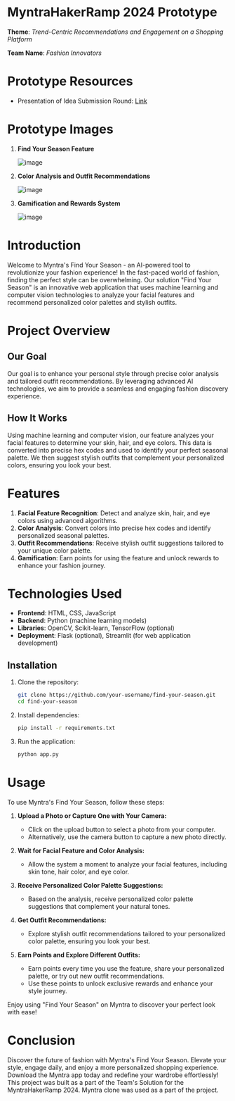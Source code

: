 # MyntraHakerRamp 2024 Prototype

**Theme**: *Trend-Centric Recommendations and Engagement on a Shopping Platform*

**Team Name**: *Fashion Innovators*

# Prototype Resources
- Presentation of Idea Submission Round: [Link](https://drive.google.com/file/d/1cVzanF4chqzM4eJke5gUnOiwSrzdfW-g/view?usp=sharing)

# Prototype Images
1. **Find Your Season Feature**

    ![image](https://github.com/your-username/myntra-hackon/blob/main/images/find-your-season.jpg)
    
2. **Color Analysis and Outfit Recommendations**

    ![image](https://github.com/your-username/myntra-hackon/blob/main/images/outfit-recommendations.jpg)
    
3. **Gamification and Rewards System**

    ![image](https://github.com/your-username/myntra-hackon/blob/main/images/gamification-rewards.jpg)

# Introduction
Welcome to Myntra's Find Your Season - an AI-powered tool to revolutionize your fashion experience! In the fast-paced world of fashion, finding the perfect style can be overwhelming. Our solution "Find Your Season" is an innovative web application that uses machine learning and computer vision technologies to analyze your facial features and recommend personalized color palettes and stylish outfits.

# Project Overview
## Our Goal
Our goal is to enhance your personal style through precise color analysis and tailored outfit recommendations. By leveraging advanced AI technologies, we aim to provide a seamless and engaging fashion discovery experience.

## How It Works
Using machine learning and computer vision, our feature analyzes your facial features to determine your skin, hair, and eye colors. This data is converted into precise hex codes and used to identify your perfect seasonal palette. We then suggest stylish outfits that complement your personalized colors, ensuring you look your best.

# Features
1. **Facial Feature Recognition**: Detect and analyze skin, hair, and eye colors using advanced algorithms.
2. **Color Analysis**: Convert colors into precise hex codes and identify personalized seasonal palettes.
3. **Outfit Recommendations**: Receive stylish outfit suggestions tailored to your unique color palette.
4. **Gamification**: Earn points for using the feature and unlock rewards to enhance your fashion journey.

# Technologies Used
- **Frontend**: HTML, CSS, JavaScript
- **Backend**: Python (machine learning models)
- **Libraries**: OpenCV, Scikit-learn, TensorFlow (optional)
- **Deployment**: Flask (optional), Streamlit (for web application development)

## Installation

1. Clone the repository:

   ```bash
   git clone https://github.com/your-username/find-your-season.git
   cd find-your-season
2. Install dependencies:

   ```bash
   pip install -r requirements.txt
3. Run the application:

   ```bash
   python app.py

# Usage

To use Myntra's Find Your Season, follow these steps:

1. **Upload a Photo or Capture One with Your Camera:**
   - Click on the upload button to select a photo from your computer.
   - Alternatively, use the camera button to capture a new photo directly.

2. **Wait for Facial Feature and Color Analysis:**
   - Allow the system a moment to analyze your facial features, including skin tone, hair color, and eye color.

3. **Receive Personalized Color Palette Suggestions:**
   - Based on the analysis, receive personalized color palette suggestions that complement your natural tones.

4. **Get Outfit Recommendations:**
   - Explore stylish outfit recommendations tailored to your personalized color palette, ensuring you look your best.

5. **Earn Points and Explore Different Outfits:**
   - Earn points every time you use the feature, share your personalized palette, or try out new outfit recommendations.
   - Use these points to unlock exclusive rewards and enhance your style journey.

Enjoy using "Find Your Season" on Myntra to discover your perfect look with ease!

# Conclusion

Discover the future of fashion with Myntra's Find Your Season. Elevate your style, engage daily, and enjoy a more personalized shopping experience. Download the Myntra app today and redefine your wardrobe effortlessly! This project was built as a part of the Team's Solution for the MyntraHakerRamp 2024. Myntra clone was used as a part of the project.
